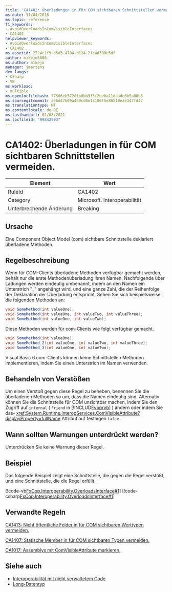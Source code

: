 ```yaml
---
title: 'CA1402: Überladungen in für COM sichtbaren Schnittstellen vermeiden.'
ms.date: 11/04/2016
ms.topic: reference
f1_keywords:
- AvoidOverloadsInComVisibleInterfaces
- CA1402
helpviewer_keywords:
- AvoidOverloadsInComVisibleInterfaces
- CA1402
ms.assetid: 2724c1f9-d5d3-4704-b124-21c4d398e5df
author: mikejo5000
ms.author: mikejo
manager: jmartens
dev_langs:
- CSharp
- VB
ms.workload:
- multiple
ms.openlocfilehash: 77506eb57281b0bb935f2ee0a11daadc6b5a88b8
ms.sourcegitcommit: ae6d47b09a439cd0e13180f5e89510e3e347fd47
ms.translationtype: MT
ms.contentlocale: de-DE
ms.lasthandoff: 02/08/2021
ms.locfileid: "99842993"
---
```

# <a name="ca1402-avoid-overloads-in-com-visible-interfaces"></a>CA1402: Überladungen in für COM sichtbaren Schnittstellen vermeiden.

|Element|Wert|
|-|-|
|RuleId|CA1402|
|Category|Microsoft. Interoperabilität|
|Unterbrechende Änderung|Breaking|

## <a name="cause"></a>Ursache
Eine Component Object Model (com) sichtbare Schnittstelle deklariert überladene Methoden.

## <a name="rule-description"></a>Regelbeschreibung
Wenn für COM-Clients überladene Methoden verfügbar gemacht werden, behält nur die erste Methodenüberladung ihren Namen. Nachfolgende über Ladungen werden eindeutig umbenannt, indem an den Namen ein Unterstrich "_" angehängt wird, und eine ganze Zahl, die der Reihenfolge der Deklaration der Überladung entspricht. Sehen Sie sich beispielsweise die folgenden Methoden an:

```csharp
void SomeMethod(int valueOne);
void SomeMethod(int valueOne, int valueTwo, int valueThree);
void SomeMethod(int valueOne, int valueTwo);
```

Diese Methoden werden für com-Clients wie folgt verfügbar gemacht.

```csharp
void SomeMethod(int valueOne);
void SomeMethod_2(int valueOne, int valueTwo, int valueThree);
void SomeMethod_3(int valueOne, int valueTwo);
```

Visual Basic 6 com-Clients können keine Schnittstellen Methoden implementieren, indem Sie einen Unterstrich im Namen verwenden.

## <a name="how-to-fix-violations"></a>Behandeln von Verstößen
Um einen Verstoß gegen diese Regel zu beheben, benennen Sie die überladenen Methoden so um, dass die Namen eindeutig sind. Alternativ können Sie die Schnittstelle für COM unsichtbar machen, indem Sie den Zugriff auf `internal` ( `Friend` in [!INCLUDE[vbprvb](../code-quality/includes/vbprvb_md.md)] ) ändern oder indem Sie das- <xref:System.Runtime.InteropServices.ComVisibleAttribute?displayProperty=fullName> Attribut auf festlegen `false` .

## <a name="when-to-suppress-warnings"></a>Wann sollten Warnungen unterdrückt werden?
Unterdrücken Sie keine Warnung dieser Regel.

## <a name="example"></a>Beispiel
Das folgende Beispiel zeigt eine Schnittstelle, die gegen die Regel verstößt, und eine Schnittstelle, die die Regel erfüllt.

[!code-vb[FxCop.Interoperability.OverloadsInterface#1](../code-quality/codesnippet/VisualBasic/ca1402-avoid-overloads-in-com-visible-interfaces_1.vb)]
[!code-csharp[FxCop.Interoperability.OverloadsInterface#1](../code-quality/codesnippet/CSharp/ca1402-avoid-overloads-in-com-visible-interfaces_1.cs)]

## <a name="related-rules"></a>Verwandte Regeln
[CA1413: Nicht öffentliche Felder in für COM sichtbaren Werttypen vermeiden.](../code-quality/ca1413.md)

[CA1407: Statische Member in für COM sichtbaren Typen vermeiden.](../code-quality/ca1407.md)

[CA1017: Assemblys mit ComVisibleAttribute markieren.](/dotnet/fundamentals/code-analysis/quality-rules/ca1017)

## <a name="see-also"></a>Siehe auch

- [Interoperabilität mit nicht verwaltetem Code](/dotnet/framework/interop/index)
- [Long-Datentyp](/dotnet/visual-basic/language-reference/data-types/long-data-type)

